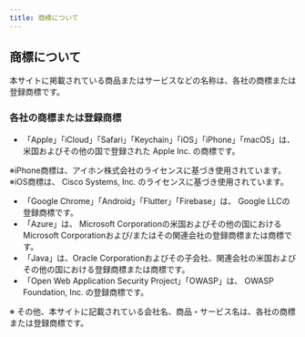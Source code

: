 ```yaml
---
title: 商標について
---
```

## 商標について

本サイトに掲載されている商品またはサービスなどの名称は、各社の商標または登録商標です。

### 各社の商標または登録商標

<!-- textlint-disable -->
- 「Apple」「iCloud」「Safari」「Keychain」「iOS」「iPhone」「macOS」は、米国およびその他の国で登録された Apple Inc. の商標です。  
<!-- textlint-enable -->
  ※iPhone商標は、アイホン株式会社のライセンスに基づき使用されています。  
  ※iOS商標は、 Cisco Systems, Inc. のライセンスに基づき使用されています。
- 「Google Chrome」「Android」「Flutter」「Firebase」は、 Google LLCの登録商標です。
- 「Azure」は、 Microsoft Corporationの米国およびその他の国におけるMicrosoft Corporationおよび/またはその関連会社の登録商標または商標です。
- 「Java」は、Oracle Corporationおよびその子会社、関連会社の米国およびその他の国における登録商標または商標です。
- 「Open Web Application Security Project」「OWASP」は、 OWASP Foundation, Inc. の登録商標です。

※ その他、本サイトに記載されている会社名、商品・サービス名は、各社の商標または登録商標です。
